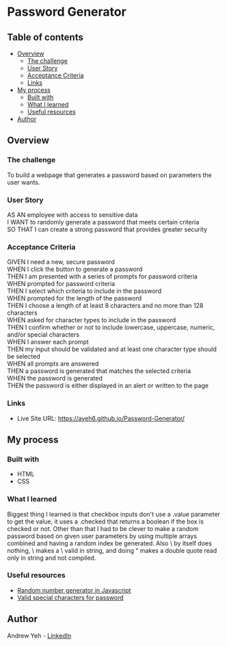 # Password Generator

## Table of contents

- [Overview](#overview)
  - [The challenge](#the-challenge)
  - [User Story](#user-story)
  - [Acceptance Criteria](#acceptance-criteria)
  - [Links](#links)
- [My process](#my-process)
  - [Built with](#built-with)
  - [What I learned](#what-i-learned)
  - [Useful resources](#useful-resources)
- [Author](#author)

## Overview

### The challenge

To build a webpage that generates a password based on parameters the user wants.

### User Story

AS AN employee with access to sensitive data  
I WANT to randomly generate a password that meets certain criteria  
SO THAT I can create a strong password that provides greater security

### Acceptance Criteria

GIVEN I need a new, secure password  
WHEN I click the button to generate a password  
THEN I am presented with a series of prompts for password criteria  
WHEN prompted for password criteria  
THEN I select which criteria to include in the password  
WHEN prompted for the length of the password  
THEN I choose a length of at least 8 characters and no more than 128 characters  
WHEN asked for character types to include in the password  
THEN I confirm whether or not to include lowercase, uppercase, numeric, and/or special characters  
WHEN I answer each prompt  
THEN my input should be validated and at least one character type should be selected  
WHEN all prompts are answered  
THEN a password is generated that matches the selected criteria  
WHEN the password is generated  
THEN the password is either displayed in an alert or written to the page

### Links

- Live Site URL: https://ayeh6.github.io/Password-Generator/

## My process

### Built with

- HTML
- CSS

### What I learned

Biggest thing I learned is that checkbox inputs don't use a .value parameter to get the value, it uses a .checked that returns a boolean if the box is checked or not. Other than that I had to be clever to make a random password based on given user parameters by using multiple arrays combined and having a random index be generated. Also \ by itself does nothing, \\ makes a \ valid in string, and doing \" makes a double quote read only in string and not compiled.

### Useful resources

- [Random number generator in Javascript](https://www.w3schools.com/js/js_random.asp)
- [Valid special characters for password](https://owasp.org/www-community/password-special-characters)

## Author

Andrew Yeh - [LinkedIn](https://www.linkedin.com/in/ayeh6/)
